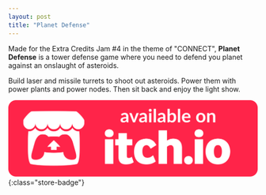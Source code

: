```yaml
---
layout: post
title: "Planet Defense"
---
```


Made for the Extra Credits Jam #4 in the theme of "CONNECT", **Planet Defense** is a tower defense game where you need to defend you planet against an onslaught of asteroids.

Build laser and missile turrets to shoot out asteroids. Power them with power plants and power nodes. Then sit back and enjoy the light show.

[![itch.io Store Link](/assets/media/itch-store-badge.svg)](https://xsoodx.itch.io/planet-defense){:class="store-badge"}